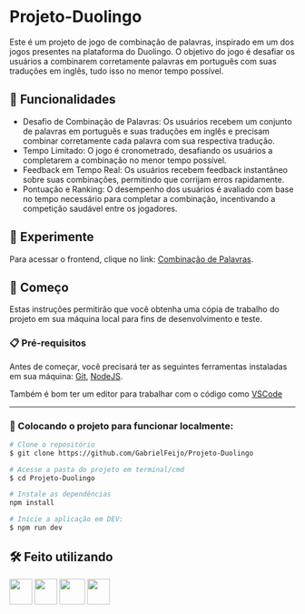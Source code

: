 # Projeto-Duolingo

Este é um projeto de jogo de combinação de palavras, inspirado em um dos jogos presentes na plataforma do Duolingo. O objetivo do jogo é desafiar os usuários a combinarem corretamente palavras em português com suas traduções em inglês, tudo isso no menor tempo possível.

## 🎯 Funcionalidades

- Desafio de Combinação de Palavras: Os usuários recebem um conjunto de palavras em português e suas traduções em inglês e precisam combinar corretamente cada palavra com sua respectiva tradução.
- Tempo Limitado: O jogo é cronometrado, desafiando os usuários a completarem a combinação no menor tempo possível.
- Feedback em Tempo Real: Os usuários recebem feedback instantâneo sobre suas combinações, permitindo que corrijam erros rapidamente.
- Pontuação e Ranking: O desempenho dos usuários é avaliado com base no tempo necessário para completar a combinação, incentivando a competição saudável entre os jogadores.

## 👾 Experimente

Para acessar o frontend, clique no link: [Combinação de Palavras](https://projeto-duolingo.vercel.app/).

## 🚀 Começo

Estas instruções permitirão que você obtenha uma cópia de trabalho do projeto em sua máquina local para fins de desenvolvimento e teste.

### 📋 Pré-requisitos

Antes de começar, você precisará ter as seguintes ferramentas instaladas em sua máquina:
[Git](https://git-scm.com),
[NodeJS](https://nodejs.org/en).

Também é bom ter um editor para trabalhar com o código como [VSCode](https://code.visualstudio.com/)

---

### 🎲 Colocando o projeto para funcionar localmente:

```bash
# Clone o repositório
$ git clone https://github.com/GabrielFeijo/Projeto-Duolingo
```

```bash
# Acesse a pasta do projeto em terminal/cmd
$ cd Projeto-Duolingo

# Instale as dependências
npm install

# Inicie a aplicação em DEV:
$ npm run dev
```

## 🛠️ Feito utilizando

<img src="https://cdn.jsdelivr.net/gh/devicons/devicon@latest/icons/react/react-original.svg" width="40" height="45" /> <img src="https://cdn.jsdelivr.net/gh/devicons/devicon@latest/icons/nextjs/nextjs-original.svg" width="40" height="45" /> <img src="https://cdn.jsdelivr.net/gh/devicons/devicon@latest/icons/tailwindcss/tailwindcss-original.svg" width="45" height="45"/> <img src="https://cdn.jsdelivr.net/gh/devicons/devicon/icons/typescript/typescript-original.svg" width="40" height="45" />
